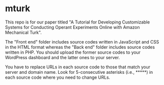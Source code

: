 # mturk
This repo is for our paper titled "A Tutorial for Developing Customizable Systems for Conducting Operant Experiments Online with Amazon Mechanical Turk".

The "Front end" folder includes source codes written in JavaScript and CSS in the HTML format whereas the "Back end" folder includes source codes written in PHP. You should upload the former source codes to your WordPress dashboard and the latter ones to your server.

You have to replace URLs in each source code to those that match your server and domain name. Look for 5-consecutive asterisks (i.e., *****) in each source code where you need to change URLs.    
